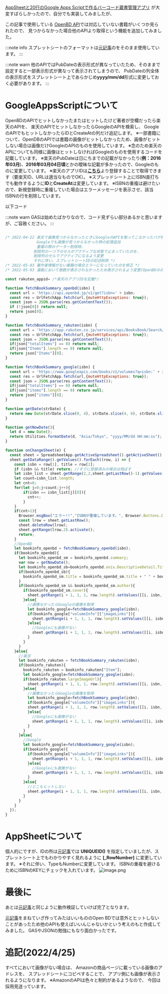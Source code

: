 <!--
title:   バーコード蔵書管理アプリに手を加えてみた
tags:    AppSheet,GoogleAppsScript,書籍
id:      853b99d802d68a095c55
private: false
-->
[AppSheetと20行のGoogle Apps Scriptで作るバーコード蔵書管理アプリ](https://qiita.com/takatama/items/fa141cb13ccc7324f887)
が大変すばらしかったので、自分でも実装してみましたが、

この記事で使用している  [OpenBD API](https://openbd.jp/#first)では対応していない書籍がいくつか見られたので、
見つからなかった場合他のAPIより取得という機能を追加してみました。

:::note info
スプレットシートのフォーマットは[元記事](https://qiita.com/takatama/items/fa141cb13ccc7324f887)のをそのまま使用しています。
:::

:::note warn
他のAPIではPubDateの表示形式が異なっていたため、そのままで設定すると一部表示形式が異なって表示されてしまうので、
PubDateの列全体の表示形式をスプレットシート上であらかじめ**yyyy/mm/dd**形式に変更しておく必要があります。
:::

# GoogleAppsScriptについて
OpenBDのAPIでヒットしなかったまたはヒットしたけど著者が空欄だったら楽天のAPIを、
楽天のAPIでヒットしなかったらGoogleのAPIを検索し、
GoogleのAPIでもヒットしなかったらIDとCreateAtの列だけ追記します。
※一部書籍について、OpenDBのAPIでは書籍の画像がヒットしなかったため、画像がヒットしない場合は画像だけGoogleのAPIのものを使用しています。
※念のため楽天のAPIについても同様に画像はヒットしなければGoogleのものを使用するコードを記載しています。
※楽天のPubDateは日にちまでの記載がなかったり(**例：2016年03月**)、**2016年03月04日頃**とかの曖昧な記載が多かったので、Googleのものに変更しています。
※楽天のアプリIDは[**こちら**](https://webservice.rakuten.co.jp/app/create)より登録することで取得できます（要楽天ID、URLは適当なものでOK）。
※スプレッドシート上にISBN直打ちでも動作するように**ID**と**CreateAt**は変更しています。
※ISBNの重複は避けたいので、新規登録時に重複していた場合はエラーメッセージを表示させ、該当ISBNの行を削除しています。

以下コード

:::note warn
GASは始めたばかりなので、コード見ずらい部分あるかと思いますが、ご容赦ください。
:::

```javascript

/* 2022-04-22 楽天で画像見つからなかったときにGoogleのAPIを取ってこなかったバグ修正、
              Googleでも画像が見つからなかった時の処理追加
              重複の際のデーター削除時、
　　　　　　　 削除列の一つ下のセルがアクティブな状態で止まっていたのを、
　　　　　　　 削除列のセルでアクティブになるよう変更
　　　　　　　 それに伴い、スプレットシートIDの記述削除 */
/* 2022-05-03 著作者情報がない書籍の場合エラーになっていたのを修正 */
/* 2022-05-03 漫画において巻数が表示されなかったため表示されるよう変更(OpenBDのみ対応) */

const rakuten_appid= /*楽天のアプリIDを記載*/

function fetchBookSummary_openbd(isbn) {
  const url = 'https://api.openbd.jp/v1/get?isbn=' + isbn;
  const res = UrlFetchApp.fetch(url,{muteHttpExceptions: true});
  const json = JSON.parse(res.getContentText());
  if (!json[0]) return null;
  return json[0];
}

function fetchBookSummary_rakuten(isbn) {
  const url = 'https://app.rakuten.co.jp/services/api/BooksBook/Search/20170404?format=json&isbn=' + isbn+ '&applicationId=' + rakuten_appid ;
  const res = UrlFetchApp.fetch(url,{muteHttpExceptions: true});
  const json = JSON.parse(res.getContentText());
  if(json["totalItems"] == 0) return null;
  if(json["Items"].length == 0) return null;
  return json["Items"][0];
}

function fetchBookSummary_google(isbn) {
  const url = 'https://www.googleapis.com/books/v1/volumes?q=isbn:' + isbn + "&country=JP";
  const res = UrlFetchApp.fetch(url,{muteHttpExceptions: true});
  const json = JSON.parse(res.getContentText());
  if(json["totalItems"] == 0) return null;
  if(json["items"].length == 0) return null;
  return json["items"][0];
}

function getDate(strDate) {
  return new Date(strDate.slice(0, 4), strDate.slice(4, 6), strDate.slice(6, 8));
}

function getNowDate(){
  let d = new Date();
  return Utilities.formatDate(d, "Asia/Tokyo", "yyyy/MM/dd HH:mm:ss");
}

function onChangeSheet(e) {
  const sheet = SpreadsheetApp.getActiveSpreadsheet().getActiveSheet();
  sheet.getDataRange().getValues().forEach((row, i) => {
    const isbn = row[1], title = row[2];
    if (isbn && title) return; //すでに登録済みの場合は飛ばす
    let isbn_list = sheet.getRange(2,2,sheet.getLastRow()-1).getValues();
    let count=isbn_list.length;
    let cnt=0;
    for(let j=0;j<count;j++){
        if(isbn == isbn_list[j][0]){
          cnt++;
        }
    }
    if(cnt>1){
      Browser.msgBox("エラー!!","ISBNが重複しています。", Browser.Buttons.OK);
      const lrow = sheet.getLastRow();
      sheet.deleteRow(lrow);
      sheet.getRange(lrow,2).activate();
      return;
    }
    //OpenBD
    let bookinfo_openbd = fetchBookSummary_openbd(isbn);
    if(bookinfo_openbd){
      let bookinfo_openbd_sm = bookinfo_openbd.summary;
      var now = getNowDate();
      let bookinfo_openbd_sb=bookinfo_openbd.onix.DescriptiveDetail.TitleDetail.TitleElement["PartNumber"];
      if(bookinfo_openbd_sb){
        bookinfo_openbd_sm.title = bookinfo_openbd_sm.title + " " + bookinfo_openbd_sb;
      }
      if(bookinfo_openbd_sm && bookinfo_openbd_sm.author){
        if(bookinfo_openbd_sm.cover){
          sheet.getRange(i + 1, 1, 1, row.length).setValues([[i, isbn, bookinfo_openbd_sm.title, bookinfo_openbd_sm.publisher, getDate(bookinfo_openbd_sm.pubdate), bookinfo_openbd_sm.cover, bookinfo_openbd_sm.author, now]]);
        }else{
          //画像なかったらGoogleの画像を取得
          let bookinfo_google=fetchBookSummary_google(isbn);
          if(bookinfo_google["volumeInfo"]["imageLinks"]){
            sheet.getRange(i + 1, 1, 1, row.length).setValues([[i, isbn, bookinfo_openbd_sm.title, bookinfo_openbd_sm.publisher, getDate(bookinfo_openbd_sm.pubdate), bookinfo_google["volumeInfo"]["imageLinks"].thumbnail, bookinfo_openbd_sm.author, now]]);
          }else{
            //Googleにも画像がない
            sheet.getRange(i + 1, 1, 1, row.length).setValues([[i, isbn, bookinfo_openbd_sm.title, bookinfo_openbd_sm.publisher, getDate(bookinfo_openbd_sm.pubdate), "", bookinfo_openbd_sm.author, now]]);
          }
        }
      }
    }else{
      //楽天
      let bookinfo_rakuten = fetchBookSummary_rakuten(isbn);
      if(bookinfo_rakuten){
        bookinfo_rakuten = bookinfo_rakuten["Item"];
        let bookinfo_google=fetchBookSummary_google(isbn);
        if(bookinfo_rakuten.largeImageUrl){
          sheet.getRange(i + 1, 1, 1, row.length).setValues([[i, isbn, bookinfo_rakuten.title, bookinfo_rakuten.publisherName, bookinfo_google["volumeInfo"].publishedDate, bookinfo_rakuten.largeImageUrl, bookinfo_rakuten.author, now]]);
        }else{
          //画像なかったらGoogleの画像を取得
          let bookinfo_google=fetchBookSummary_google(isbn);
          if(bookinfo_google["volumeInfo"]["imageLinks"]){
          sheet.getRange(i + 1, 1, 1, row.length).setValues([[i, isbn, bookinfo_rakuten.title, bookinfo_rakuten.publisherName, bookinfo_google["volumeInfo"].publishedDate, bookinfo_google["volumeInfo"]["imageLinks"].thumbnail, bookinfo_rakuten.author, now]]);
          }else{
            //Googleにも画像がない
            sheet.getRange(i + 1, 1, 1, row.length).setValues([[i, isbn, bookinfo_rakuten.title, bookinfo_rakuten.publisherName, bookinfo_google["volumeInfo"].publishedDate, "", bookinfo_rakuten.author, now]]);
          }
        }
      }else{
        //Google
        let bookinfo_google=fetchBookSummary_google(isbn);
        if(bookinfo_google){
          if(bookinfo_google["volumeInfo"]["imageLinks"]){
            sheet.getRange(i + 1, 1, 1, row.length).setValues([[i, isbn, bookinfo_google["volumeInfo"].title, (bookinfo_google["volumeInfo"].publisher)?bookinfo_google["volumeInfo"].publisher:"", bookinfo_google["volumeInfo"].publishedDate, bookinfo_google["volumeInfo"]["imageLinks"].thumbnail,  bookinfo_google["volumeInfo"]["authors"].join(","), now]]);
          }else{
            //Googleにも画像がない
            sheet.getRange(i + 1, 1, 1, row.length).setValues([[i, isbn, bookinfo_google["volumeInfo"].title, (bookinfo_google["volumeInfo"].publisher)?bookinfo_google["volumeInfo"].publisher:"", bookinfo_google["volumeInfo"].publishedDate, "",  bookinfo_google["volumeInfo"]["authors"].join(","), now]]);
          }
        }else{
          //どこもヒットしない
          sheet.getRange(i + 1, 1, 1, row.length).setValues([[i, isbn, "", "", "", "", "", now]]);
        }
      }
    }
  });
}
```

# AppSheetについて
個人的にですが、IDの所は[元記事](https://qiita.com/takatama/items/fa141cb13ccc7324f887)では **UNIQUEID()** を指定していましたが、スプレットシート上でもわかりやすく見れるように **[_RowNumber]** に変更しています。
※それに伴い、TypeもNumberに変更しています。
ISBNの重複を避けるためにISBNのKEYにチェックを入れています。
![image.png](https://qiita-image-store.s3.ap-northeast-1.amazonaws.com/0/855481/c0292d74-2f96-67c1-25d8-469fa4c9db41.png)

# 最後に
あとは[元記事](https://qiita.com/takatama/items/fa141cb13ccc7324f887)と同じように動作検証していけば完了となります。

[元記事](https://qiita.com/takatama/items/fa141cb13ccc7324f887)をまねていざ作ってみたはいいもののOpen BDでは意外とヒットしない
ことがあったため他のAPIも使えばいいんじゃないかという考えのもと作成してみました。
GASやJSONの勉強にもなり面白かったです。

# 追記(2022/4/25)
すべてにおいて画像がない場合は、
Amazonの商品ページに載っている画像のアドレスを、
スプレッドシートにコピペすることで、
アプリ側にも画像が表示されるようになります。
※AmazonのAPIは色々と制約があるようなので、
 今回は採用見送っています。